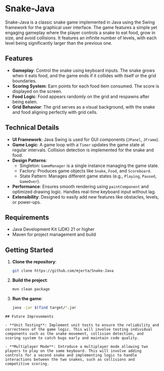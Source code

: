 # Snake-Java

Snake-Java is a classic snake game implemented in Java using the Swing framework for the graphical user interface. The game features a simple yet engaging gameplay where the player controls a snake to eat food, grow in size, and avoid collisions.
It features an infinite number of levels, with each level being significantly larger than the previous one.

## Features

- **Gameplay**: Control the snake using keyboard inputs. The snake grows when it eats food, and the game ends if it collides with itself or the grid boundaries.
- **Scoring System**: Earn points for each food item consumed. The score is displayed on the screen.
- **Food Logic**: Food appears randomly on the grid and respawns after being eaten.
- **Grid Behavior**: The grid serves as a visual background, with the snake and food aligning perfectly with grid cells.

## Technical Details

- **UI Framework**: Java Swing is used for GUI components (`JPanel`, `JFrame`).
- **Game Logic**: A game loop with a `Timer` updates the game state at regular intervals. Collision detection is implemented for the snake and food.
- **Design Patterns**:
  - Singleton: `GameManager` is a single instance managing the game state.
  - Factory: Produces game objects like `Snake`, `Food`, and `Scoreboard`.
  - State Pattern: Manages different game states (e.g., `Playing`, `Paused`, `GameOver`).
- **Performance**: Ensures smooth rendering using `paintComponent` and optimized drawing logic. Handles real-time keyboard input without lag.
- **Extensibility**: Designed to easily add new features like obstacles, levels, or power-ups.

## Requirements

- Java Development Kit (JDK) 21 or higher
- Maven for project management and build

## Getting Started

1. **Clone the repository**:

   ```bash
   git clone https://github.com/mjerta/Snake-Java

   ```

2. **Build the project**:

   ```bash
   mvn clean package
   ```

3. **Run the game**:
   ```bash
   java -jar $(find target/*.jar


   ```

```
## Future Improvements

- **Unit Testing**: Implement unit tests to ensure the reliability and correctness of the game logic. This will involve testing individual components such as the snake movement, collision detection, and scoring system to catch bugs early and maintain code quality.

- **Multiplayer Mode**: Introduce a multiplayer mode allowing two players to play on the same keyboard. This will involve adding controls for a second snake and implementing logic to handle interactions between the two snakes, such as collisions and competitive scoring.
```
